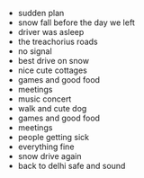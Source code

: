 - sudden plan
- snow fall before the day we left
- driver was asleep
- the treachorius roads
- no signal
- best drive on snow
- nice cute cottages
- games and good food
- meetings
- music concert
- walk and cute dog
- games and good food
- meetings
- people getting sick
- everything fine
- snow drive again
- back to delhi safe and sound